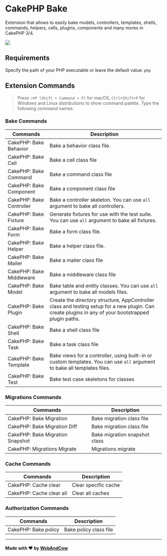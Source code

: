 
# CakePHP Bake
Extension that allows to easily bake models, controllers, templates, shells, commands, helpers, cells, plugins, components and many mores in CakePHP 3/4.

![](images/users_crud.gif)

## Requirements

Specify the path of your PHP executable or leave the default value: `php`

## Extension Commands

> Press `⇧⌘P (Shift + Command + P)` for macOS, `Ctrl+Shift+P` for Windows and Linux distributions to show command palette. Type the following command names.

### Bake Commands

| Commands |      Description       |
|----------|---------------|
|CakePHP: Bake Behavior| Bake a behavior class file. |
|CakePHP: Bake Cell| Bake a cell class file |
|CakePHP: Bake Command| Bake a command class file |
|CakePHP: Bake Component| Bake a component class file |
|CakePHP: Bake Controller| Bake a controller skeleton. You can use `all` argument to bake all controllers. |
|CakePHP: Bake Fixture| Generate fixtures for use with the test suite. You can use `all` argument to bake all fixtures. |
|CakePHP: Bake Form| Bake a form class file. |
|CakePHP: Bake Helper| Bake a helper class file. |
|CakePHP: Bake Mailer| Bake a mailer class file |
|CakePHP: Bake Middleware| Bake a middleware class file |
|CakePHP: Bake Model| Bake table and entity classes. You can use `all` argument to bake all models files. |
|CakePHP: Bake Plugin| Create the directory structure, AppController class and testing setup for a new plugin. Can create plugins in any of your bootstrapped plugin paths. |
|CakePHP: Bake Shell| Bake a shell class file |
|CakePHP: Bake Task| Bake a task class file |
|CakePHP: Bake Template| Bake views for a controller, using built-in or custom templates. You can use `all` argument to bake all templates files. |
|CakePHP: Bake Test| Bake test case skeletons for classes |


### Migrations Commands

| Commands |      Description       |
|----------|---------------|
|CakePHP: Bake Migration| Bake migration class file |
|CakePHP: Bake Migration Diff| Bake migration class file |
|CakePHP: Bake Migration Snapshot| Bake migration snapshot class |
|CakePHP: Migrations Migrate| Migrations migrate |

### Cache Commands

| Commands |      Description       |
|----------|---------------|
|CakePHP: Cache clear| Clear specific cache |
|CakePHP: Cache clear all| Clear all caches |

### Authorization Commands

| Commands |      Description       |
|----------|---------------|
|CakePHP: Bake policy | Bake policy class file |




---

#### Made with ❤️ by [WebAndCow](https://www.webandcow.com)

